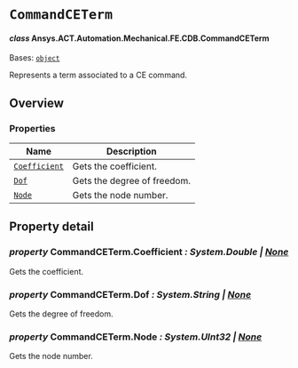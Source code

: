 # `CommandCETerm`

<a id="ansys.mechanical.stubs.v241.Ansys.ACT.Automation.Mechanical.FE.CDB.CommandCETerm"></a>

#### *class* Ansys.ACT.Automation.Mechanical.FE.CDB.CommandCETerm

Bases: [`object`](https://docs.python.org/3/library/functions.html#object)

Represents a term associated to a CE command.

<!-- !! processed by numpydoc !! -->

<a id="overview"></a>

## Overview

### Properties

| Name | Description |
|--------------------------------------------------------------------------------------------------------------------------------|-----------------------------|
| [`Coefficient`](#CommandCETerm.Coefficient)   | Gets the coefficient.       |
| [`Dof`](#CommandCETerm.Dof)                   | Gets the degree of freedom. |
| [`Node`](#CommandCETerm.Node)                 | Gets the node number.       |

<a id="property-detail"></a>

## Property detail

<a id="CommandCETerm.Coefficient"></a>

### *property* CommandCETerm.Coefficient *: System.Double | [None](https://docs.python.org/3/library/constants.html#None)*

Gets the coefficient.

<!-- !! processed by numpydoc !! -->

<a id="CommandCETerm.Dof"></a>

### *property* CommandCETerm.Dof *: System.String | [None](https://docs.python.org/3/library/constants.html#None)*

Gets the degree of freedom.

<!-- !! processed by numpydoc !! -->

<a id="CommandCETerm.Node"></a>

### *property* CommandCETerm.Node *: System.UInt32 | [None](https://docs.python.org/3/library/constants.html#None)*

Gets the node number.

<!-- !! processed by numpydoc !! -->

